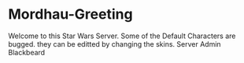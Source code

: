 # Mordhau-Greeting
Welcome to this Star Wars Server.
Some of the Default Characters are bugged. they can be editted by changing the skins.
Server Admin Blackbeard
